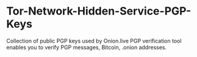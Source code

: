 # Tor-Network-Hidden-Service-PGP-Keys
Collection of public PGP keys used by Onion.live PGP verification tool enables you to verify PGP messages, Bitcoin, .onion addresses.
